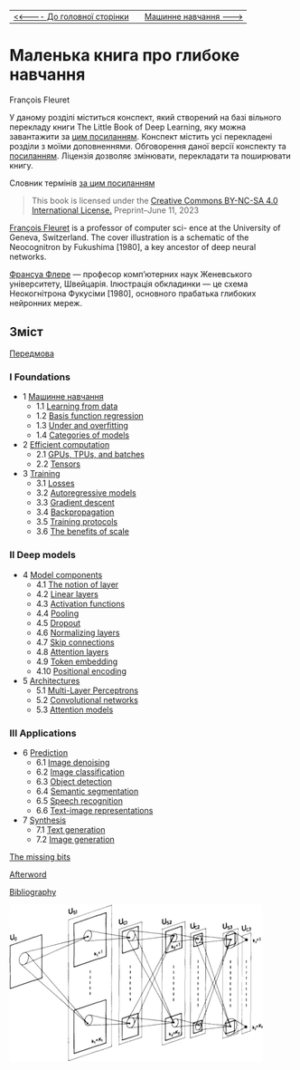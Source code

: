 |                                                |      |                                                   |
| ---------------------------------------------- | ---- | ------------------------------------------------- |
| [<<---- До головної сторінки](../../README.md) |      | [Машинне навчання   --->](1__Machine_Learning.md) |

# Маленька книга про глибоке навчання

François Fleuret

У даному розділі міститься конспект, який створений на базі вільного перекладу книги The Little Book of Deep Learning, яку можна завантажити за [цим посиланням](https://fleuret.org/public/lbdl.pdf). Конспект містить усі перекладені розділи з моїми доповненнями. Обговорення даної версії конспекту та [посиланням](https://github.com/pupenasan/ml/issues/3). Ліцензія дозволяє змінювати, перекладати та поширювати книгу. 

Словник термінів [за цим посиланням](../../dictionary.md)

> This book is licensed under the [Creative Commons BY-NC-SA 4.0 International License.](https://creativecommons.org/licenses/by-nc-sa/4.0/)
> Preprint–June 11, 2023

[François Fleuret](https://fleuret.org/francois/) is a professor of computer sci- ence at the University of Geneva, Switzerland. The cover illustration is a schematic of the Neocognitron by  Fukushima [1980], a key ancestor of deep neural networks.

[Франсуа Флере](https://fleuret.org/francois/) — професор комп’ютерних наук Женевського університету, Швейцарія. Ілюстрація обкладинки — це схема Неокогнітрона Фукусіми [1980], основного прабатька глибоких нейронних мереж.

## Зміст

[Передмова](foreword.md)

### I Foundations

- 1 [Машинне навчання](1__Machine_Learning.md)
  - 1.1 [Learning from data](1_1_Learning_from_data.md)
  - 1.2 [Basis function regression](1_2_Basis_function_regression.md)
  - 1.3 [Under and overfitting](1_3_Under_and_overfitting.md)
  - 1.4 [Categories of models](1_4_Categories_of_models.md)
- 2 [Efficient computation](2__Efficient_computation.md)
  - 2.1 [GPUs, TPUs, and batches](2_1_GPUs_TPUs_and_batches.md)
  - 2.2 [Tensors](2_2_Tensors.md)
- 3 [Training](3__Training.md)
  - 3.1 [Losses](3_1_Losses.md)
  - 3.2 [Autoregressive models](3_2_Autoregressive_models.md)
  - 3.3 [Gradient descent](3_3_Gradient_descent.md)
  - 3.4 [Backpropagation](3_4_Backpropagation.md)
  - 3.5 [Training protocols](3_5_Training_protocols.md)
  - 3.6 [The benefits of scale](3_6_The_benefits_of_scale.md)

### II   Deep models

- 4 [Model components](4__Model_components.md)
  - 4.1 [The notion of layer](4_1_The_notion_of_layer.md)
  - 4.2 [Linear layers](4_2_Linear_layers.md)
  - 4.3 [Activation functions](4_3_Activation_functions.md)
  - 4.4 [Pooling](4_4_Pooling.md)
  - 4.5 [Dropout](4_5_Dropout.md)
  - 4.6 [Normalizing layers](4_6_Normalizing_layers.md)
  - 4.7 [Skip connections](4_7_Skip_connections.md)
  - 4.8 [Attention layers](4_8_Attention_layers.md)
  - 4.9 [Token embedding](4_9_Token_embedding.md)
  - 4.10 [Positional encoding](4_10_Positional_encoding.md)
- 5 [Architectures](5__Architectures.md)
  - 5.1 [Multi-Layer Perceptrons](5_1_Multi_Layer_Perceptrons.md)
  - 5.2 [Convolutional networks](5_2_Convolutional_networks.md)
  - 5.3 [Attention models](5_3_Attention_models.md)

### III Applications

- 6 [Prediction](6__Prediction.md)
  - 6.1 [Image denoising](6_1_Image_denoising.md)
  - 6.2 [Image classification](6_2_Image_classification.md)
  - 6.3 [Object detection](6_3_Object_detection.md)
  - 6.4 [Semantic segmentation](6_4_Semantic_segmentation.md)
  - 6.5 [Speech recognition](6_5_Speech_recognition.md)
  - 6.6 [Text-image representations](6_6_Text_image_representations.md)
- 7 [Synthesis](7__Synthesis.md)
  - 7.1 [Text generation](7_1_Text_generation.md)
  - 7.2 [Image generation](7_2_Image_generation.md)

[The missing bits](The_missing_bits.md)

[Afterword](Afterword.md)

[Bibliography](Bibliography.md)

![image-20230617155537299](media1/image-20230617155537299.png)
